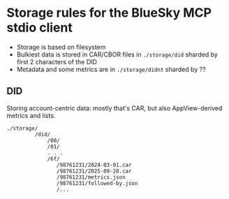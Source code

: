 # Storage rules for the BlueSky MCP stdio client

* Storage is based on filesystem
* Bulkiest data is stored in CAR/CBOR files in `./storage/did` sharded by first 2 characters of the DID
* Metadata and some metrics are in `./storage/didnt` sharded by ??

## DID

Storing account-centric data: mostly that's CAR,
but also AppView-derived metrics and lists.

```
./storage/
         /did/
             /00/
             /01/
             . . .
             /6f/
                /98761231/2024-03-01.car
                /98761231/2025-09-28.car
                /98761231/metrics.json
                /98761231/followed-by.json
                /...
```

